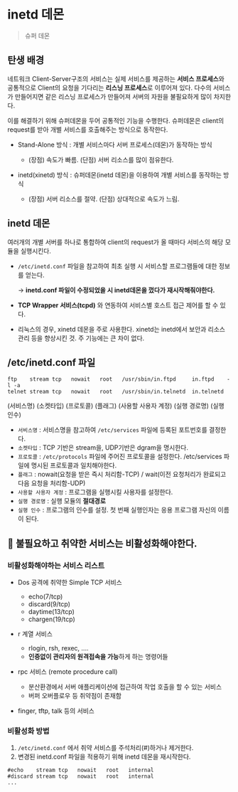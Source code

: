 # inetd 데몬
> 슈퍼 데몬

## 탄생 배경

네트워크 Client-Server구조의 서비스는 실제 서비스를 제공하는 **서비스 프로세스**와 공통적으로 Client의 요청을 기다리는 **리스닝 프로세스**로 이루어져 있다.
다수의 서비스가 만들어지면 같은 리스닝 프로세스가 만들어져 서버의 자원을 불필요하게 많이 차지한다.

이를 해결하기 위해 슈퍼데몬을 두어 공통적인 기능을 수행한다.
슈퍼데몬은 client의 request를 받아 개별 서비스를 호출해주는 방식으로 동작한다.

- Stand-Alone 방식 : 개별 서비스마다 서버 프로세스(데몬)가 동작하는 방식
    - (장점) 속도가 빠름. (단점) 서버 리소스를 많이 점유한다.

- inetd(xinetd) 방식 : 슈퍼데몬(inetd 데몬)을 이용하여 개별 서비스를 동작하는 방식
    - (장점) 서버 리소스를 절약. (단점) 상대적으로 속도가 느림.

## inetd 데몬

여러개의 개별 서버를 하나로 통합하여 client의 request가 올 때마다 서비스의 해당 모듈을 실행시킨다.

- `/etc/inetd.conf` 파일을 참고하여 최초 실행 시 서비스할 프로그램들에 대한 정보를 얻는다.  

    → **inetd.conf 파일이 수정되었을 시 inetd데몬을 껐다가 재시작해줘야한다.**
    
- **TCP Wrapper 서비스(tcpd)** 와 연동하여 서비스별 호스트 접근 제어를 할 수 있다.

- 리눅스의 경우, xinetd 데몬을 주로 사용한다. xinetd는 inetd에서 보안과 리소스 관리 등을 향상시킨 것. 주 기능에는 큰 차이 없다.

## /etc/inetd.conf 파일

```
ftp    stream tcp   nowait   root   /usr/sbin/in.ftpd     in.ftpd    -l -a
telnet stream tcp   nowait   root   /usr/sbin/in.telnetd  in.telnetd
```

(서비스명) (소켓타입) (프로토콜) (플래그) (사용할 사용자 계정) (실행 경로명) (실행 인수)

- `서비스명` : 서비스명을 참고하여 `/etc/services` 파일에 등록된 포트번호를 결정한다.
- `소켓타입` : TCP 기반은 stream을, UDP기반은 dgram을 명시한다.
- `프로토콜` : `/etc/protocols` 파일에 주어진 프로토콜을 설정한다. /etc/services 파일에 명시된 프로토콜과 일치해야한다.
- `플래그` : nowait(요청을 받은 즉시 처리함-TCP) / wait(이전 요청처리가 완료되고 다음 요청을 처리함-UDP)
- `사용할 사용자 계정` : 프로그램을 실행시킬 사용자를 설정한다.
- `실행 경로명` : 실행 모듈의 **절대경로**
- `실행 인수` : 프로그램의 인수를 설정. 첫 번째 실행인자는 응용 프로그램 자신의 이름이 된다.



## 📌 불필요하고 취약한 서비스는 비활성화해야한다.

### 비활성화해야하는 서비스 리스트

- Dos 공격에 취약한 Simple TCP 서비스
    - echo(7/tcp)
    - discard(9/tcp)
    - daytime(13/tcp)
    - chargen(19/tcp)

- r 계열 서비스
    - rlogin, rsh, rexec, ....
    - **인증없이 관리자의 원격접속을 가능**하게 하는 명령어들

- rpc 서비스 (remote procedure call)
    - 분산환경에서 서버 애플리케이션에 접근하여 작업 호출을 할 수 있는 서비스
    - 버퍼 오버플로우 등 취약점이 존재함

- finger, tftp, talk 등의 서비스

### 비활성화 방법

1. `/etc/inetd.conf` 에서 취약 서비스를 주석처리(#)하거나 제거한다.
2. 변경된 inetd.conf 파일을 적용하기 위해 inetd 데몬을 재시작한다.

```
#echo    stream tcp   nowait   root   internal
#discard stream tcp   nowait   root   internal
...
```
